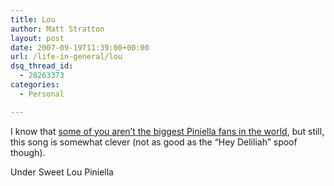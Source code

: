 ```yaml
---
title: Lou
author: Matt Stratton
layout: post
date: 2007-09-19T11:39:00+00:00
url: /life-in-general/lou
dsq_thread_id:
  - 28263373
categories:
  - Personal

---
```

I know that [some of you aren&#8217;t the biggest Piniella fans in the world][1], but still, this song is somewhat clever (not as good as the &#8220;Hey Deliliah&#8221; spoof though).

Under Sweet Lou Piniella

 [1]: http://josorangeblog.blogspot.com/2007/08/im-just-destined-not-to-like-cubs.html